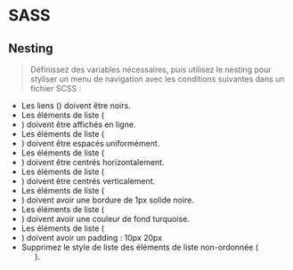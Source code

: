 # SASS

## Nesting

> Définissez des variables nécessaires, puis utilisez le nesting pour styliser un menu de navigation avec les conditions suivantes dans un fichier SCSS :

- Les liens (<a>) doivent être noirs.
- Les éléments de liste (<li>) doivent être affichés en ligne.
- Les éléments de liste (<li>) doivent être espacés uniformément.
- Les éléments de liste (<li>) doivent être centrés horizontalement.
- Les éléments de liste (<li>) doivent être centrés verticalement.
- Les éléments de liste (<li>) doivent avoir une bordure de 1px solide noire.
- Les éléments de liste (<li>) doivent avoir une couleur de fond turquoise.
- Les éléments de liste (<li>) doivent avoir un padding : 10px 20px
- Supprimez le style de liste des éléments de liste non-ordonnée (<ul>).
